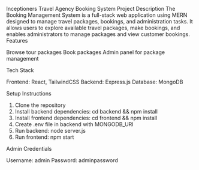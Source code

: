 Inceptioners Travel Agency Booking System
Project Description
The Booking Management System is a full-stack web application using MERN designed to manage travel packages, bookings, and administration tasks. It allows users to explore available travel packages, make bookings, and enables administrators to manage packages and view customer bookings.
Features

Browse tour packages
Book packages
Admin panel for package management

Tech Stack

Frontend: React, TailwindCSS
Backend: Express.js
Database: MongoDB

Setup Instructions

1. Clone the repository
2. Install backend dependencies: cd backend && npm install
3. Install frontend dependencies: cd frontend && npm install
4. Create .env file in backend with MONGODB_URI
5. Run backend: node server.js
6. Run frontend: npm start

Admin Credentials

Username: admin
Password: adminpassword
